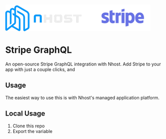 <p align="center">
  <p>
    <img src="https://github.com/nhost/stripe-graphql/blob/main/logo.png" height="84">
  </p>
</p>


# Stripe GraphQL

An open-source Stripe GraphQL integration with Nhost. Add Stripe to your app with just a couple clicks, and


## Usage

The easiest way to use this is with Nhost's managed application platform.

## Local Usage

1. Clone this repo
2. Export the variable
